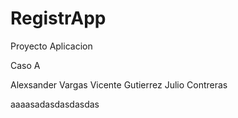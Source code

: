 # RegistrApp
Proyecto Aplicacion

Caso A

Alexsander Vargas Vicente Gutierrez Julio Contreras


aaaasadasdasdasdas
